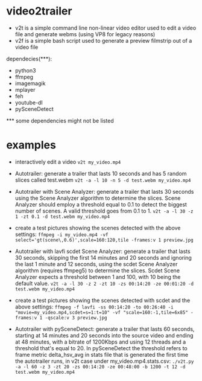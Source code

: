 # video2trailer
* v2t is a simple command line non-linear video editor used to edit a video file and generate webms (using VP8 for legacy reasons)
* v2f is a simple bash script used to generate a preview filmstrip out of a video file

dependecies(***):
* python3
* ffmpeg
* imagemagik
* mplayer
* feh
* youtube-dl
* pySceneDetect

*** some dependencies might not be listed

# examples

- interactively edit a video
```v2t my_video.mp4```

- Autotrailer: generate a trailer that lasts 10 seconds and has 5 random slices called test.webm
```v2t -a -l 10 -n 5 -d test.webm my_video.mp4```

- Autotrailer with Scene Analyzer: generate a trailer that lasts 30 seconds using the Scene Analyzer algorithm to determine the slices. Scene Analyzer should employ a threshold equal to 0.1 to detect the biggest number of scenes. A valid threshold goes from 0.1 to 1.
```v2t -a -l 30 -z 1 -zt 0.1 -d test.webm my_video.mp4```

- create a test pictures showing the scenes detected with the above settings:
```ffmpeg -i my_video.mp4 -vf select='gt(scene\,0.6)',scale=160:120,tile -frames:v 1 preview.jpg```

- Autotrailer with lavfi scdet Scene Analyzer: generate a trailer that lasts 30 seconds, skipping the first 14 minutes and 20 seconds and ignoring the last 1 minute and 12 seconds, using the scdet Scene Analyzer algorithm (requires ffmpeg5) to determine the slices. Scdet Scene Analyzer expects a threshold between 1 and 100, with 10 being the default value.
```v2t -a -l 30 -z 2 -zt 10 -zs 00:14:20 -ze 00:01:20 -d test.webm my_video.mp4```

- create a test pictures showing the scenes detected with scdet and the above settings:
```ffmpeg -f lavfi -ss 00:14:20 -to 00:26:40 -i "movie=my_video.mp4,scdet=s=1:t=10" -vf "scale=160:-1,tile=6x85" -frames:v 1 -qscale:v 3 preview.jpg```

- Autotrailer with pySceneDetect: generate a trailer that lasts 60 seconds, starting at 14 minutes and 20 seconds into the source video and ending at 48 minutes, with a bitrate of 1200Kbps and using 12 threads and a threshold that's equal to 20. In pySceneDetect the threshold refers to frame metric delta_hsv_avg in stats file that is generated the first time the autotrailer runs, in v2t case under my_video.mp4.stats.csv:
```./v2t.py -a -l 60 -z 3 -zt 20 -zs 00:14:20 -ze 00:48:00 -b 1200 -t 12 -d test.webm my_video.mp4```
